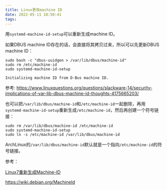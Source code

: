 ```yaml
---
title: Linux更改machine ID
date: 2022-05-11 18:50:41
tags:
---
```


用`systemd-machine-id-setup`可以重新生成machine ID。

如果DBUS machine ID存在的话，会直接将其拷贝过来，所以可以先更新DBUS machine ID：

```shell
sudo bash -c "dbus-uuidgen > /var/lib/dbus/machine-id"
sudo rm /etc/machine-id
sudo systemd-machine-id-setup
```

```text
Initializing machine ID from D-Bus machine ID.
```

参考: <https://www.linuxquestions.org/questions/slackware-14/security-implications-of-var-lib-dbus-machine-id-thoughts-4175665203/>

也可以把`/var/lib/dbus/machine-id`和`/etc/machine-id`一起删除，再用`systemd-machine-id-setup`重新生成`/etc/machine-id`，然后再创建一个符号链接：

```shell
sudo rm /var/lib/dbus/machine-id /etc/machine-id
sudo systemd-machine-id-setup
sudo ln -s /etc/machine-id /var/lib/dbus/machine-id
```

ArchLinux的`/var/lib/dbus/machine-id`默认就是一个指向`/etc/machine-id`的符号链接。

参考：

[Linux7重新生成Machine-ID](https://blog.csdn.net/u010674953/article/details/117692068)

<https://wiki.debian.org/MachineId>
